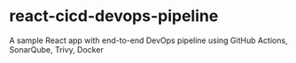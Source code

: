 # react-cicd-devops-pipeline
A sample React app with end-to-end DevOps pipeline using GitHub Actions, SonarQube, Trivy, Docker
